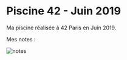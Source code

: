 # Piscine 42 - Juin 2019

Ma piscine réalisée à 42 Paris en Juin 2019.

Mes notes :

![notes](https://image.noelshack.com/fichiers/2019/41/1/1570481345-42-note.png)
